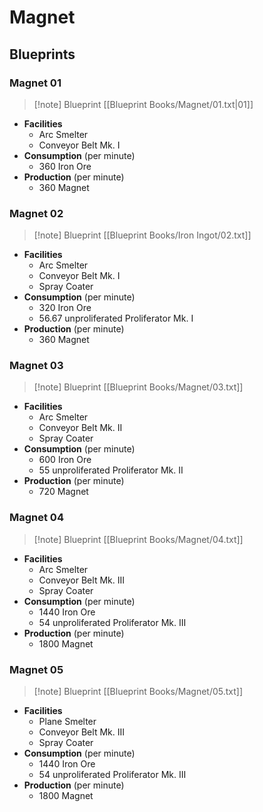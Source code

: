 # Magnet

## Blueprints

### Magnet 01

> [!note] Blueprint
> [[Blueprint Books/Magnet/01.txt|01]]

- **Facilities**
	- Arc Smelter
	- Conveyor Belt Mk. I
- **Consumption** (per minute)
	- 360 Iron Ore
- **Production** (per minute)
	- 360 Magnet

### Magnet 02

> [!note] Blueprint
> [[Blueprint Books/Iron Ingot/02.txt]]

- **Facilities**
	- Arc Smelter
	- Conveyor Belt Mk. I
	- Spray Coater
- **Consumption** (per minute)
	- 320 Iron Ore
	- 56.67 unproliferated Proliferator Mk. I
- **Production** (per minute)
	- 360 Magnet

### Magnet 03

> [!note] Blueprint
> [[Blueprint Books/Magnet/03.txt]]

- **Facilities**
	- Arc Smelter
	- Conveyor Belt Mk. II
	- Spray Coater
- **Consumption** (per minute)
	- 600 Iron Ore
	- 55 unproliferated Proliferator Mk. II
- **Production** (per minute)
	- 720 Magnet

### Magnet 04

> [!note] Blueprint
> [[Blueprint Books/Magnet/04.txt]]

- **Facilities**
	- Arc Smelter
	- Conveyor Belt Mk. III
	- Spray Coater
- **Consumption** (per minute)
	- 1440 Iron Ore
	- 54 unproliferated Proliferator Mk. III
- **Production** (per minute)
	- 1800 Magnet

### Magnet 05

> [!note] Blueprint
> [[Blueprint Books/Magnet/05.txt]]

- **Facilities**
	- Plane Smelter
	- Conveyor Belt Mk. III
	- Spray Coater
- **Consumption** (per minute)
	- 1440 Iron Ore
	- 54 unproliferated Proliferator Mk. III
- **Production** (per minute)
	- 1800 Magnet
